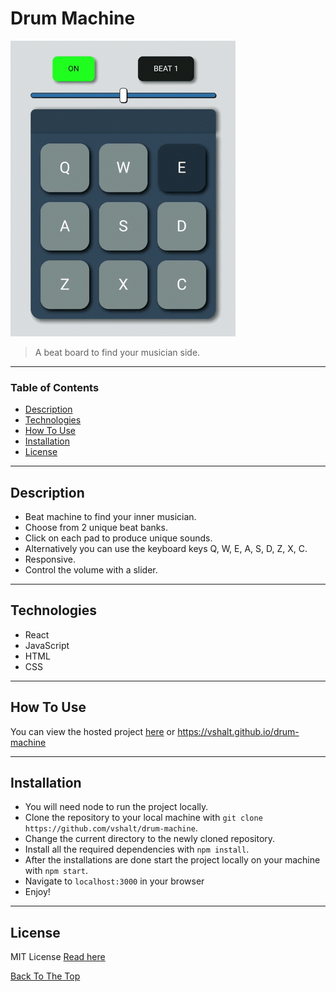 # Drum Machine

![Drum machine](./assets/demo.gif)
> A beat board to find your musician side.

---

### Table of Contents
- [Description](#description)
- [Technologies](#technologies)
- [How To Use](#how-to-use)
- [Installation](#installation)
- [License](#license)

---

## Description
- Beat machine to find your inner musician.
- Choose from 2 unique beat banks.
- Click on each pad to produce unique sounds.
- Alternatively you can use the keyboard keys Q, W, E, A, S, D, Z, X, C.
- Responsive.
- Control the volume with a slider.

---

## Technologies
- React
- JavaScript
- HTML
- CSS

---

## How To Use
You can view the hosted project [here](https://vshalt.github.io/drum-machine) or https://vshalt.github.io/drum-machine

---

## Installation
- You will need node to run the project locally.
- Clone the repository to your local machine with `git clone https://github.com/vshalt/drum-machine`.
- Change the current directory to the newly cloned repository.
- Install all the required dependencies with `npm install`.
- After the installations are done start the project locally on your machine with `npm start`.
- Navigate to `localhost:3000` in your browser
- Enjoy!
---

## License
MIT License
[Read here](./LICENSE)

[Back To The Top](#drum-machine)

